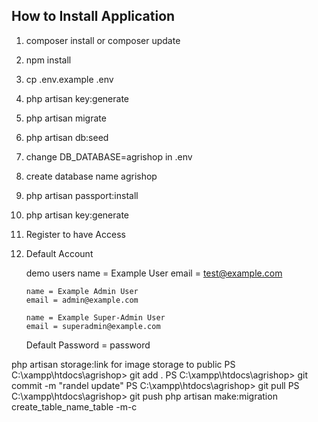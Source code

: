 ## How to Install Application

1.  composer install or composer update

2.  npm install

3.  cp .env.example .env

4.  php artisan key:generate

5.  php artisan migrate
6.  php artisan db:seed
7.  change DB_DATABASE=agrishop in .env

8.  create database name agrishop

9.  php artisan passport:install

10. php artisan key:generate

11. Register to have Access

12. Default Account

    demo users
    name = Example User
    email = test@example.com

        name = Example Admin User
        email = admin@example.com

        name = Example Super-Admin User
        email = superadmin@example.com

    Default Password = password

php artisan storage:link for image storage to public
PS C:\xampp\htdocs\agrishop> git add .
PS C:\xampp\htdocs\agrishop> git commit -m "randel update"
PS C:\xampp\htdocs\agrishop> git pull
PS C:\xampp\htdocs\agrishop> git push
php artisan make:migration create_table_name_table -m-c
